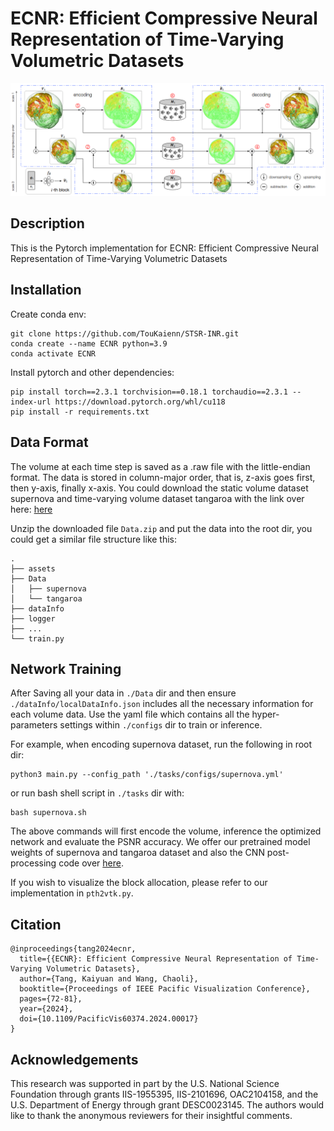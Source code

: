 # ECNR: Efficient Compressive Neural Representation of Time-Varying Volumetric Datasets
![alt text](https://github.com/TouKaienn/ECNR/blob/main/assets/ECNR-teaser.png)
## Description
This is the Pytorch implementation for ECNR: Efficient Compressive Neural Representation of Time-Varying Volumetric Datasets

## Installation
Create conda env:
```
git clone https://github.com/TouKaienn/STSR-INR.git
conda create --name ECNR python=3.9
conda activate ECNR
```
Install pytorch and other dependencies:
```
pip install torch==2.3.1 torchvision==0.18.1 torchaudio==2.3.1 --index-url https://download.pytorch.org/whl/cu118
pip install -r requirements.txt
```

## Data Format
The volume at each time step is saved as a .raw file with the little-endian format. The data is stored in column-major order, that is, z-axis goes first, then y-axis, finally x-axis. You could download the static volume dataset supernova and time-varying volume dataset tangaroa with the link over here: [here](https://drive.google.com/drive/folders/1Hy2QZppXBZKN6JGW6V21AA9btg5ZK1dh)


Unzip the downloaded file ``Data.zip`` and put the data into the root dir, you could get a similar file structure like this:
```
.
├── assets
├── Data
│   ├── supernova
│   └── tangaroa
├── dataInfo
├── logger
├── ...
└── train.py
```


## Network Training
After Saving all your data in ``./Data`` dir and then ensure ``./dataInfo/localDataInfo.json`` includes all the necessary information for each volume data. Use the yaml file which contains all the hyper-parameters settings within ``./configs`` dir to train or inference.

For example, when encoding supernova dataset, run the following in root dir:
```
python3 main.py --config_path './tasks/configs/supernova.yml'
```
or run bash shell script in ``./tasks`` dir with:
```
bash supernova.sh
```

The above commands will first encode the volume, inference the optimized network and evaluate the PSNR accuracy. We offer our pretrained model weights of supernova and tangaroa dataset and also the CNN post-processing code over [here](https://drive.google.com/drive/folders/1Hy2QZppXBZKN6JGW6V21AA9btg5ZK1dh).

If you wish to visualize the block allocation, please refer to our implementation in ``pth2vtk.py``.

## Citation
```
@inproceedings{tang2024ecnr,
  title={{ECNR}: Efficient Compressive Neural Representation of Time-Varying Volumetric Datasets},
  author={Tang, Kaiyuan and Wang, Chaoli},
  booktitle={Proceedings of IEEE Pacific Visualization Conference},
  pages={72-81},
  year={2024},
  doi={10.1109/PacificVis60374.2024.00017}
}
```
## Acknowledgements
This research was supported in part by the U.S. National Science Foundation through grants IIS-1955395, IIS-2101696, OAC2104158, and the U.S. Department of Energy through grant DESC0023145. The authors would like to thank the anonymous reviewers for their insightful comments.
